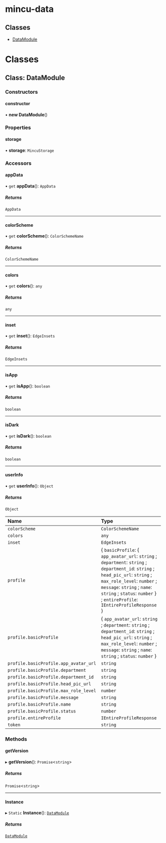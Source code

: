

# mincu-data

## Classes

- [DataModule](#class-datamodule)

# Classes



## Class: DataModule

### Constructors

#### constructor

• **new DataModule**()

### Properties

#### storage

• **storage**: `MincuStorage`

### Accessors

#### appData

• `get` **appData**(): `AppData`

##### Returns

`AppData`

___

#### colorScheme

• `get` **colorScheme**(): `ColorSchemeName`

##### Returns

`ColorSchemeName`

___

#### colors

• `get` **colors**(): `any`

##### Returns

`any`

___

#### inset

• `get` **inset**(): `EdgeInsets`

##### Returns

`EdgeInsets`

___

#### isApp

• `get` **isApp**(): `boolean`

##### Returns

`boolean`

___

#### isDark

• `get` **isDark**(): `boolean`

##### Returns

`boolean`

___

#### userInfo

• `get` **userInfo**(): `Object`

##### Returns

`Object`

| Name | Type |
| :------ | :------ |
| `colorScheme` | `ColorSchemeName` |
| `colors` | `any` |
| `inset` | `EdgeInsets` |
| `profile` | \{ `basicProfile`: \{ `app_avatar_url`: `string` ; `department`: `string` ; `department_id`: `string` ; `head_pic_url`: `string` ; `max_role_level`: `number` ; `message`: `string` ; `name`: `string` ; `status`: `number`  } ; `entireProfile`: `IEntireProfileResponse`  } |
| `profile.basicProfile` | \{ `app_avatar_url`: `string` ; `department`: `string` ; `department_id`: `string` ; `head_pic_url`: `string` ; `max_role_level`: `number` ; `message`: `string` ; `name`: `string` ; `status`: `number`  } |
| `profile.basicProfile.app_avatar_url` | `string` |
| `profile.basicProfile.department` | `string` |
| `profile.basicProfile.department_id` | `string` |
| `profile.basicProfile.head_pic_url` | `string` |
| `profile.basicProfile.max_role_level` | `number` |
| `profile.basicProfile.message` | `string` |
| `profile.basicProfile.name` | `string` |
| `profile.basicProfile.status` | `number` |
| `profile.entireProfile` | `IEntireProfileResponse` |
| `token` | `string` |

### Methods

#### getVersion

▸ **getVersion**(): `Promise`\<`string`\>

##### Returns

`Promise`\<`string`\>

___

#### Instance

▸ `Static` **Instance**(): [`DataModule`](DataModule)

##### Returns

[`DataModule`](DataModule)
